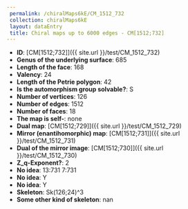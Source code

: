 ```yaml
--- 
 permalink: /chiralMaps6kE/CM_1512_732 
 collection: chiralMaps6kE
 layout: dataEntry
 title: Chiral maps up to 6000 edges - CM[1512;732]
---
```


- **ID**: [CM[1512;732]]({{ site.url }}/test/CM_1512_732)
- **Genus of the underlying surface**: 685
- **Length of the face**: 168
- **Valency**: 24
- **Length of the Petrie polygon**: 42
- **Is the automorphism group solvable?**: S
- **Number of vertices**: 126
- **Number of edges**: 1512
- **Number of faces**: 18
- **The map is self-**: none
- **Dual map**: [CM[1512;729]]({{ site.url }}/test/CM_1512_729)
- **Mirror (enantihomorphic) map**: [CM[1512;731]]({{ site.url }}/test/CM_1512_731)
- **Dual of the mirror image**: [CM[1512;730]]({{ site.url }}/test/CM_1512_730)
- **Z_q-Exponent?**: 2
- **No idea**:  13:731 7:731
- **No idea**: Y
- **No idea**: Y
- **Skeleton**: Sk(126;24)^3
- **Some other kind of skeleton**: nan
